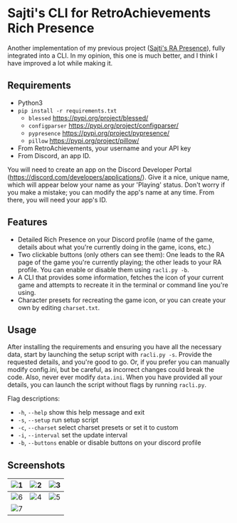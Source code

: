 # Sajti's CLI for RetroAchievements Rich Presence
Another implementation of my previous project ([Sajti's RA Presence](https://github.com/sajtii/SRAP)), fully integrated into a CLI. In my opinion, this one is much better, and I think I have improved a lot while making it.

## Requirements
- Python3
- ```pip install -r requirements.txt```
	- `blessed` https://pypi.org/project/blessed/
  	- `configparser` https://pypi.org/project/configparser/
  	- `pypresence` https://pypi.org/project/pypresence/
  	- `pillow` https://pypi.org/project/pillow/
- From RetroAchievements, your username and your API key
- From Discord, an app ID.

You will need to create an app on the Discord Developer Portal (https://discord.com/developers/applications/). Give it a nice, unique name, which will appear below your name as your 'Playing' status. Don't worry if you make a mistake; you can modify the app's name at any time. From there, you will need your app's ID.

## Features
- Detailed Rich Presence on your Discord profile (name of the game, details about what you're currently doing in the game, icons, etc.)
- Two clickable buttons (only others can see them): One leads to the RA page of the game you're currently playing; the other leads to your RA profile. You can enable or disable them using `racli.py -b`.
- A CLI that provides some information, fetches the icon of your current game and attempts to recreate it in the terminal or command line you're using. 
- Character presets for recreating the game icon, or you can create your own by editing `charset.txt`.

## Usage
After installing the requirements and ensuring you have all the necessary data, start by launching the setup script with `racli.py -s`. Provide the requested details, and you're good to go. Or, if you prefer you can manually modify config.ini, but be careful, as incorrect changes could break the code. Also, never ever modify `data.ini`.
When you have provided all your details, you can launch the script without flags by running `racli.py`.


Flag descriptions:
-	`-h`, `--help`      show this help message and exit
-	`-s`, `--setup`     run setup script
-	`-c`, `--charset`   select charset presets or set it to custom
-	`-i`, `--interval`  set the update interval
-	`-b`, `--buttons`   enable or disable buttons on your discord profile


## Screenshots
|![1](https://github.com/user-attachments/assets/c3901bf9-d3b9-4a13-bbac-b685276c308f)|![2](https://github.com/user-attachments/assets/070c4e64-f51e-481a-b7e5-c0a374b16c4e)|![3](https://github.com/user-attachments/assets/a5796b21-14df-4b30-974e-9a81d109ba94)|
|---|---|---|
|![6](https://github.com/user-attachments/assets/66979836-6189-4ddc-9fe7-26f1b235ed93)|![4](https://github.com/user-attachments/assets/c128ca7c-c9f8-4bbf-bf03-1ae02e296b07)|![5](https://github.com/user-attachments/assets/a6dc4142-f0de-49ac-89ab-63298cd17853)|
|![7](https://github.com/user-attachments/assets/8e004e63-2563-48e5-9bfd-04358351e60f)|     |     |


